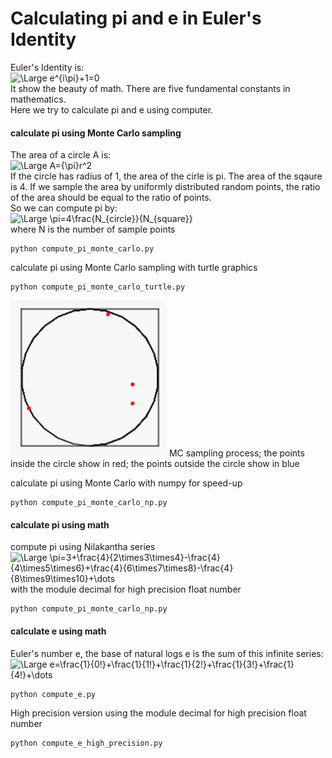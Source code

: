 # Calculating pi and e in Euler's Identity
Euler's Identity is:  
<img src="https://latex.codecogs.com/svg.latex?\Large&space;e^{i\pi}+1=0" title="\Large e^{i\pi}+1=0" />   
It show the beauty of math. There are five fundamental constants in mathematics.  
Here we try to calculate pi and e using computer.  

#### calculate pi using Monte Carlo sampling
The area of a circle A is:  
<img src="https://latex.codecogs.com/svg.latex?\Large&space;A={\pi}r^2" title="\Large A={\pi}r^2" />  
If the circle has radius of 1, the area of the cirle is pi. The area of the sqaure is 4.  If we sample the area by uniformly distributed random points, the ratio of the area should be equal to the ratio of points.  
So we can compute pi by:  
<img src="https://latex.codecogs.com/svg.latex?\Large&space;\pi=4\frac{N_{circle}}{N_{square}}" title="\Large \pi=4\frac{N_{circle}}{N_{square}}" />              
where N is the number of sample points
```
python compute_pi_monte_carlo.py
```
calculate pi using Monte Carlo sampling with turtle graphics
```
python compute_pi_monte_carlo_turtle.py
```
<img src="mc_pi.gif" width="250">  
MC sampling process; the points inside the circle show in red; the points outside the circle show in blue

calculate pi using Monte Carlo with numpy for speed-up
```
python compute_pi_monte_carlo_np.py
```
#### calculate pi using math

compute pi using Nilakantha series  
<img src="https://latex.codecogs.com/svg.latex?\Large&space;\pi=3+\frac{4}{2\times3\times4}-\frac{4}{4\times5\times6}+\frac{4}{6\times7\times8}-\frac{4}{8\times9\times10}+\dots" title="\Large \pi=3+\frac{4}{2\times3\times4}-\frac{4}{4\times5\times6}+\frac{4}{6\times7\times8}-\frac{4}{8\times9\times10}+\dots" />  
with the module decimal for high precision float number  
```
python compute_pi_monte_carlo_np.py
```
#### calculate e using math
Euler's number e, the base of natural logs
e is the sum of this infinite series:  
<img src="https://latex.codecogs.com/svg.latex?\Large&space;e=\frac{1}{0!}+\frac{1}{1!}+\frac{1}{2!}+\frac{1}{3!}+\frac{1}{4!}+\dots" title="\Large e=\frac{1}{0!}+\frac{1}{1!}+\frac{1}{2!}+\frac{1}{3!}+\frac{1}{4!}+\dots" />
```
python compute_e.py
```
High precision version using the module decimal for high precision float number 
```
python compute_e_high_precision.py
```
